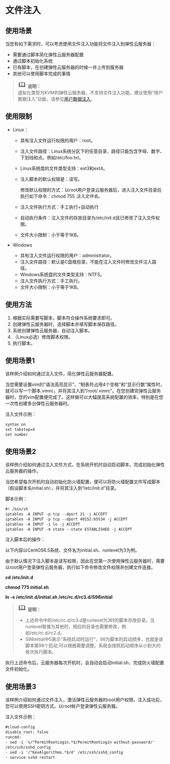 # 文件注入<a name="ZH-CN_TOPIC_0013898301"></a>

## 使用场景<a name="section59120639141539"></a>

当您有如下需求时，可以考虑使用文件注入功能将文件注入到弹性云服务器：

-   需要通过脚本简化弹性云服务器配置
-   通过脚本初始化系统
-   已有脚本，在创建弹性云服务器的时候一并上传到服务器
-   其他可以使用脚本完成的事情

>![](public_sys-resources/icon-note.gif) **说明：**   
>虚拟化类型为KVM的弹性云服务器，不支持文件注入功能，建议使用“用户数据注入”功能，请参见[用户数据注入](用户数据注入.md)。  

## 使用限制<a name="section31714110141539"></a>

-   Linux：
    -   具有注入文件运行权限的用户：root。
    -   注入文件路径：Linux系统分区下的任意目录，路径只能包含字母、数字、下划线和点。例如/etc/foo.txt。
    -   Linux系统盘的文件类型支持：ext3和ext4。
    -   注入脚本的默认权限是：读写。

        修改默认权限的方式：以root用户登录云服务器后，进入注入文件目录后执行如下命令：chmod 755 _注入文件名。_

    -   注入文件执行方式：手工执行+自动执行
    -   自动执行条件：注入文件的存放目录为/etc/init.d且已修改了注入文件权限。
    -   文件大小限制：小于等于1KB。

-   Windows
    -   具有注入文件运行权限的用户：administrator。
    -   注入文件路径：默认是C盘根目录，不能在注入文件时修改文件注入路径。
    -   Windows系统盘的文件类型支持：NTFS。
    -   注入文件执行方式：手工执行。
    -   文件大小限制：小于等于1KB。


## 使用方法<a name="section60709488141539"></a>

1.  根据实际需要写脚本，脚本符合操作系统要求即可。
2.  创建弹性云服务器时，选择脚本并填写脚本保存路径。
3.  系统创建弹性云服务器，自动注入脚本。
4.  （Linux必选）修改脚本权限。
5.  执行脚本。

## 使用场景1<a name="section24296060141539"></a>

该样例介绍如何通过注入文件，简化弹性云服务器配置。

当您需要设置vim的“语法高亮显示”、“制表符占用4个空格”和“显示行数”属性时，就可以写一个脚本.vimrc，并将其注入到“/root/.vimrc”。在您创建完弹性云服务器时，您的vim配置便完成了。这样做可以大幅提高系统配置的效率，特别是在您一次性创建多台弹性云服务器时。

注入文件示例：

```
syntax on
set tabstop=4
set number
```

## 使用场景2<a name="section42838600141539"></a>

该样例介绍如何通过注入文件方式，在系统开机时自动启动脚本，完成初始化弹性云服务器的操作。

当您希望每次开机时自动初始化防火墙配置，便可以将防火墙配置文件写成脚本（假设脚本名initial.sh），并将其注入到“/etc/init.d”目录。

脚本示例：

```
#! /bin/sh
iptables -A INPUT -p tcp --dport 21 -j ACCEPT 
iptables -A INPUT -p tcp --dport 49152:65534 -j ACCEPT
iptables -A INPUT -i lo -j ACCEPT
iptables -A INPUT -m state --state ESTABLISHED -j ACCEPT
```

注入脚本后的操作：

以下内容以CentOS6.5系统、文件名为initial.sh、runlevel为3为例。

由于默认情况下注入脚本是读写权限，因此在您第一次使用弹性云服务器时，需要以root用户登录弹性云服务器，执行如下命令修改文件权限并创建文件连接。

**cd /etc/init.d**

**chmod 775 initial.sh**

**ln -s /etc/init.d/initial.sh /etc/rc.d/rc3.d/S98initial**

>![](public_sys-resources/icon-note.gif) **说明：**   
>-   上述命令中的/etc/rc.d/rc3.d是runlevel为3时的脚本存放目录。当runlevel取值为其他时，相应的目录也需要修改，例如/etc/rc.d/rc2.d。  
>-   S98initial中S表示“系统启动时运行”，98为脚本的启动顺序，也就是该脚本第98个启动,可以根据需要调整。系统会按照启动顺序从小到大的依次执行脚本。  

执行上述命令后，云服务器每次开机时，会自动会启动initial.sh，完成防火墙配置文件初始化。

## 使用场景3<a name="section22603169194910"></a>

该样例介绍如何通过文件注入，激活弹性云服务器的root用户权限。注入成功后，您可以使用SSH密钥方式，以root帐户登录弹性云服务器。

注入文件示例：

```
#cloud-config
disable_root: false
runcmd:
- sed -i 's/^PermitRootLogin.*$/PermitRootLogin without-password/' /etc/ssh/sshd_config
- sed -i '/^KexAlgorithms.*$/d' /etc/ssh/sshd_config
- service sshd restart
```

